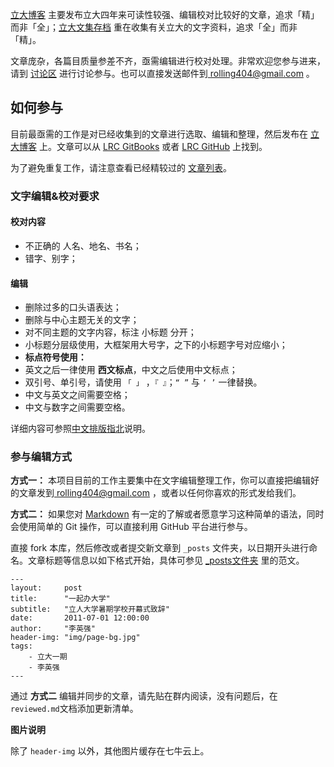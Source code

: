 [立大博客](https://lirencollege.github.io) 主要发布立大四年来可读性较强、编辑校对比较好的文章，追求「精」而非「全」；[立大文集存档](https://lrc.gitbooks.io/lrc/content/) 重在收集有关立大的文字资料，追求「全」而非「精」。

文章庞杂，各篇目质量参差不齐，亟需编辑进行校对处理。非常欢迎您参与进来，请到 [讨论区](https://github.com/LirenCollege/LirenCollege.github.io/issues) 进行讨论参与。也可以直接发送邮件到<a href="mailto:rolling404@gmail.com"> rolling404@gmail.com </a>。

## 如何参与

目前最亟需的工作是对已经收集到的文章进行选取、编辑和整理，然后发布在 [立大博客](https://lirencollege.github.io/) 上。文章可以从 [LRC GitBooks](https://lrc.gitbooks.io/lrc/content/) 或者 [LRC GitHub](https://github.com/LirenCollege/LRC) 上找到。

为了避免重复工作，请注意查看已经精较过的 [文章列表](reviewed-list.md)。

### 文字编辑&校对要求

#### 校对内容

- 不正确的 人名、地名、书名；
- 错字、别字；

#### 编辑

- 删除过多的口头语表达；
- 删除与中心主题无关的文字；
- 对不同主题的文字内容，标注 小标题 分开；
- 小标题分层级使用，大框架用大号字，之下的小标题字号对应缩小；
- **标点符号使用：**
 - 英文之后一律使用 **西文标点**，中文之后使用中文标点；
 - 双引号、单引号，请使用 ```「 」``` ，```『 』```；```“ ”``` 与 ```‘ ’``` 一律替换。
- 中文与英文之间需要空格；
- 中文与数字之间需要空格。

详细内容可参照[中文排版指北](https://github.com/mzlogin/chinese-copywriting-guidelines)说明。

### 参与编辑方式

**方式一：** 本项目目前的工作主要集中在文字编辑整理工作，你可以直接把编辑好的文章发到<a href="mailto:rolling404@gmail.com"> rolling404@gmail.com </a>，或者以任何你喜欢的形式发给我们。

**方式二：** 如果您对 [Markdown](http://www.jianshu.com/p/q81RER) 有一定的了解或者愿意学习这种简单的语法，同时会使用简单的 Git 操作，可以直接利用 GitHub 平台进行参与。

直接 fork 本库，然后修改或者提交新文章到 `_posts` 文件夹，以日期开头进行命名。文章标题等信息以如下格式开始，具体可参见 [_posts文件夹](https://github.com/LirenCollege/LirenCollege.github.io/tree/master/_posts) 里的范文。
```
---
layout:     post
title:      "一起办大学"
subtitle:   "立人大学暑期学校开幕式致辞"
date:       2011-07-01 12:00:00
author:     "李英强"
header-img: "img/page-bg.jpg"
tags:
    - 立大一期
    - 李英强
---
```

通过 **方式二** 编辑并同步的文章，请先贴在群内阅读，没有问题后，在 `reviewed.md`文档添加更新清单。

**图片说明**

除了 `header-img` 以外，其他图片缓存在七牛云上。

